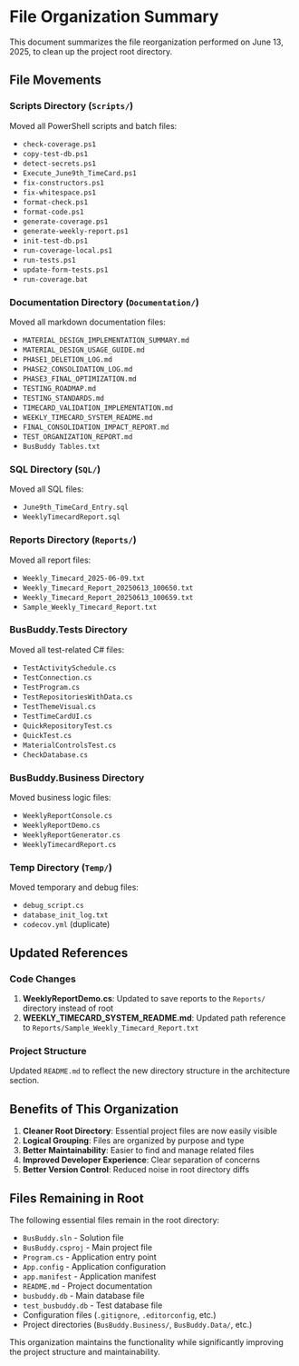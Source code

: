 # File Organization Summary

This document summarizes the file reorganization performed on June 13, 2025, to clean up the project root directory.

## File Movements

### Scripts Directory (`Scripts/`)
Moved all PowerShell scripts and batch files:
- `check-coverage.ps1`
- `copy-test-db.ps1`
- `detect-secrets.ps1`
- `Execute_June9th_TimeCard.ps1`
- `fix-constructors.ps1`
- `fix-whitespace.ps1`
- `format-check.ps1`
- `format-code.ps1`
- `generate-coverage.ps1`
- `generate-weekly-report.ps1`
- `init-test-db.ps1`
- `run-coverage-local.ps1`
- `run-tests.ps1`
- `update-form-tests.ps1`
- `run-coverage.bat`

### Documentation Directory (`Documentation/`)
Moved all markdown documentation files:
- `MATERIAL_DESIGN_IMPLEMENTATION_SUMMARY.md`
- `MATERIAL_DESIGN_USAGE_GUIDE.md`
- `PHASE1_DELETION_LOG.md`
- `PHASE2_CONSOLIDATION_LOG.md`
- `PHASE3_FINAL_OPTIMIZATION.md`
- `TESTING_ROADMAP.md`
- `TESTING_STANDARDS.md`
- `TIMECARD_VALIDATION_IMPLEMENTATION.md`
- `WEEKLY_TIMECARD_SYSTEM_README.md`
- `FINAL_CONSOLIDATION_IMPACT_REPORT.md`
- `TEST_ORGANIZATION_REPORT.md`
- `BusBuddy Tables.txt`

### SQL Directory (`SQL/`)
Moved all SQL files:
- `June9th_TimeCard_Entry.sql`
- `WeeklyTimecardReport.sql`

### Reports Directory (`Reports/`)
Moved all report files:
- `Weekly_Timecard_2025-06-09.txt`
- `Weekly_Timecard_Report_20250613_100650.txt`
- `Weekly_Timecard_Report_20250613_100659.txt`
- `Sample_Weekly_Timecard_Report.txt`

### BusBuddy.Tests Directory
Moved all test-related C# files:
- `TestActivitySchedule.cs`
- `TestConnection.cs`
- `TestProgram.cs`
- `TestRepositoriesWithData.cs`
- `TestThemeVisual.cs`
- `TestTimeCardUI.cs`
- `QuickRepositoryTest.cs`
- `QuickTest.cs`
- `MaterialControlsTest.cs`
- `CheckDatabase.cs`

### BusBuddy.Business Directory
Moved business logic files:
- `WeeklyReportConsole.cs`
- `WeeklyReportDemo.cs`
- `WeeklyReportGenerator.cs`
- `WeeklyTimecardReport.cs`

### Temp Directory (`Temp/`)
Moved temporary and debug files:
- `debug_script.cs`
- `database_init_log.txt`
- `codecov.yml` (duplicate)

## Updated References

### Code Changes
1. **WeeklyReportDemo.cs**: Updated to save reports to the `Reports/` directory instead of root
2. **WEEKLY_TIMECARD_SYSTEM_README.md**: Updated path reference to `Reports/Sample_Weekly_Timecard_Report.txt`

### Project Structure
Updated `README.md` to reflect the new directory structure in the architecture section.

## Benefits of This Organization

1. **Cleaner Root Directory**: Essential project files are now easily visible
2. **Logical Grouping**: Files are organized by purpose and type
3. **Better Maintainability**: Easier to find and manage related files
4. **Improved Developer Experience**: Clear separation of concerns
5. **Better Version Control**: Reduced noise in root directory diffs

## Files Remaining in Root

The following essential files remain in the root directory:
- `BusBuddy.sln` - Solution file
- `BusBuddy.csproj` - Main project file
- `Program.cs` - Application entry point
- `App.config` - Application configuration
- `app.manifest` - Application manifest
- `README.md` - Project documentation
- `busbuddy.db` - Main database file
- `test_busbuddy.db` - Test database file
- Configuration files (`.gitignore`, `.editorconfig`, etc.)
- Project directories (`BusBuddy.Business/`, `BusBuddy.Data/`, etc.)

This organization maintains the functionality while significantly improving the project structure and maintainability.
